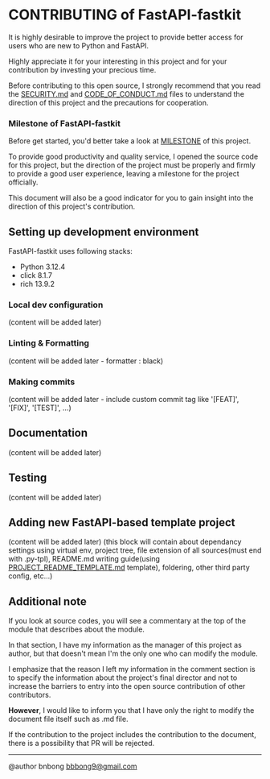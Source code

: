 # CONTRIBUTING of FastAPI-fastkit

It is highly desirable to improve the project to provide better access for users who are new to Python and FastAPI.

Highly appreciate it for your interesting in this project and for your contribution by investing your precious time.

Before contributing to this open source, I strongly recommend that you read the
[SECURITY.md](SECURITY.md) and [CODE_OF_CONDUCT.md](CODE_OF_CONDUCT.md) files to understand
the direction of this project and the precautions for cooperation.

### Milestone of FastAPI-fastkit

Before get started, you'd better take a look at [MILESTONE](https://github.com/bnbong/FastAPI-fastkit/discussions/2) of this project.

To provide good productivity and quality service, I opened the source code for this project, but the direction of the project must be properly and firmly to provide a good user experience, leaving a milestone for the project officially.

This document will also be a good indicator for you to gain insight into the direction of this project's contribution.

## Setting up development environment

FastAPI-fastkit uses following stacks:

- Python 3.12.4
- click 8.1.7
- rich 13.9.2

### Local dev configuration

(content will be added later)

### Linting & Formatting

(content will be added later - formatter : black)

### Making commits

(content will be added later - include custom commit tag like '[FEAT]', '[FIX]', '[TEST]', ...)

## Documentation

(content will be added later)

## Testing

(content will be added later)

## Adding new FastAPI-based template project

(content will be added later)
(this block will contain about dependancy settings using virtual env, project tree, file extension of all sources(must end with .py-tpl),
README.md writing guide(using [PROJECT_README_TEMPLATE.md](fastapi-project-template/PROJECT_README_TEMPLATE.md) template), foldering, other third party config, etc...)

## Additional note

If you look at source codes, you will see a commentary at the top of the module that describes about the module.

In that section, I have my information as the manager of this project as author, but that doesn't mean I'm the only one who can modify the module.

I emphasize that the reason I left my information in the comment section is to specify the information about the project's final director and not to increase the barriers to entry into the open source contribution of other contributors.

**However**, I would like to inform you that I have only the right to modify the document file itself such as .md file.

If the contribution to the project includes the contribution to the document, there is a possibility that PR will be rejected.

---
@author bnbong bbbong9@gmail.com
